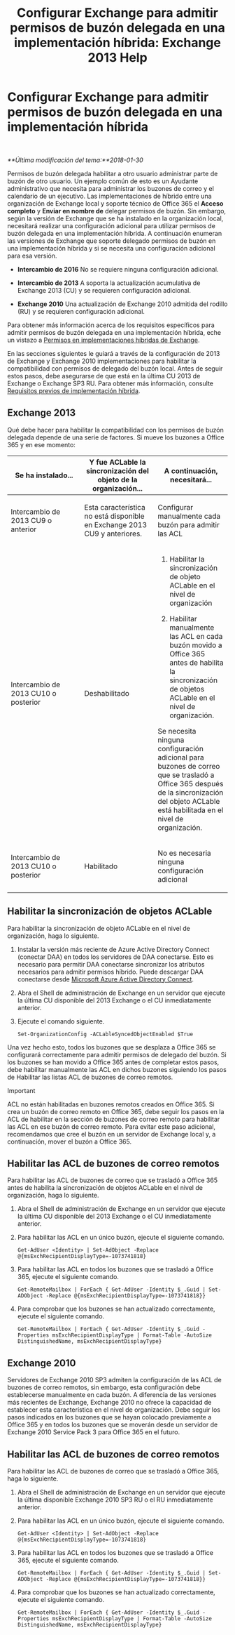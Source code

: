 ﻿---
title: 'Configurar Exchange para admitir permisos de buzón delegada en una implementación híbrida: Exchange 2013 Help'
TOCTitle: Configurar Exchange para admitir permisos de buzón delegada en una implementación híbrida
ms:assetid: a2a10cb3-4557-4ff5-8191-c653522f4512
ms:mtpsurl: https://technet.microsoft.com/es-es/library/Mt784505(v=EXCHG.150)
ms:contentKeyID: 74447329
ms.date: 05/23/2018
mtps_version: v=EXCHG.150
ms.translationtype: MT
---

# Configurar Exchange para admitir permisos de buzón delegada en una implementación híbrida

 

_**Última modificación del tema:**2018-01-30_

Permisos de buzón delegada habilitar a otro usuario administrar parte de buzón de otro usuario. Un ejemplo común de esto es un Ayudante administrativo que necesita para administrar los buzones de correo y el calendario de un ejecutivo. Las implementaciones de híbrido entre una organización de Exchange local y soporte técnico de Office 365 el **Acceso completo** y **Enviar en nombre de** delegar permisos de buzón. Sin embargo, según la versión de Exchange que se ha instalado en la organización local, necesitará realizar una configuración adicional para utilizar permisos de buzón delegada en una implementación híbrida. A continuación enumeran las versiones de Exchange que soporte delegado permisos de buzón en una implementación híbrida y si se necesita una configuración adicional para esa versión.

  - **Intercambio de 2016** No se requiere ninguna configuración adicional.

  - **Intercambio de 2013** A soporta la actualización acumulativa de Exchange 2013 (CU) y se requieren configuración adicional.

  - **Exchange 2010** Una actualización de Exchange 2010 admitida del rodillo (RU) y se requieren configuración adicional.

Para obtener más información acerca de los requisitos específicos para admitir permisos de buzón delegada en una implementación híbrida, eche un vistazo a [Permisos en implementaciones híbridas de Exchange](permissions-in-exchange-hybrid-deployments-exchange-2013-help.md).

En las secciones siguientes le guiará a través de la configuración de 2013 de Exchange y Exchange 2010 implementaciones para habilitar la compatibilidad con permisos de delegado del buzón local. Antes de seguir estos pasos, debe asegurarse de que está en la última CU 2013 de Exchange o Exchange SP3 RU. Para obtener más información, consulte [Requisitos previos de implementación híbrida](hybrid-deployment-prerequisites-exchange-2013-help.md).

## Exchange 2013

Qué debe hacer para habilitar la compatibilidad con los permisos de buzón delegada depende de una serie de factores. Si mueve los buzones a Office 365 y en ese momento:


<table>
<colgroup>
<col style="width: 33%" />
<col style="width: 33%" />
<col style="width: 33%" />
</colgroup>
<thead>
<tr class="header">
<th>Se ha instalado...</th>
<th>Y fue ACLable la sincronización del objeto de la organización...</th>
<th>A continuación, necesitará...</th>
</tr>
</thead>
<tbody>
<tr class="odd">
<td><p>Intercambio de 2013 CU9 o anterior</p></td>
<td><p>Esta característica no está disponible en Exchange 2013 CU9 y anteriores.</p></td>
<td><p>Configurar manualmente cada buzón para admitir las ACL</p></td>
</tr>
<tr class="even">
<td><p>Intercambio de 2013 CU10 o posterior</p></td>
<td><p>Deshabilitado</p></td>
<td><ol>
<li><p>Habilitar la sincronización de objeto ACLable en el nivel de organización</p></li>
<li><p>Habilitar manualmente las ACL en cada buzón movido a Office 365 antes de habilita la sincronización de objetos ACLable en el nivel de organización.</p></li>
</ol>
<p>Se necesita ninguna configuración adicional para buzones de correo que se trasladó a Office 365 después de la sincronización del objeto ACLable está habilitada en el nivel de organización.</p></td>
</tr>
<tr class="odd">
<td><p>Intercambio de 2013 CU10 o posterior</p></td>
<td><p>Habilitado</p></td>
<td><p>No es necesaria ninguna configuración adicional</p></td>
</tr>
</tbody>
</table>


## Habilitar la sincronización de objetos ACLable

Para habilitar la sincronización de objeto ACLable en el nivel de organización, haga lo siguiente.

1.  Instalar la versión más reciente de Azure Active Directory Connect (conectar DAA) en todos los servidores de DAA conectarse. Esto es necesario para permitir DAA conectarse sincronizar los atributos necesarios para admitir permisos híbrido. Puede descargar DAA conectarse desde [Microsoft Azure Active Directory Connect](http://go.microsoft.com/fwlink/p/?linkid=510956).

2.  Abra el Shell de administración de Exchange en un servidor que ejecute la última CU disponible del 2013 Exchange o el CU inmediatamente anterior.

3.  Ejecute el comando siguiente.
    
        Set-OrganizationConfig -ACLableSyncedObjectEnabled $True

Una vez hecho esto, todos los buzones que se desplaza a Office 365 se configurará correctamente para admitir permisos de delegado del buzón. Si los buzones se han movido a Office 365 antes de completar estos pasos, debe habilitar manualmente las ACL en dichos buzones siguiendo los pasos de Habilitar las listas ACL de buzones de correo remotos.


> [!IMPORTANT]
> ACL no están habilitadas en buzones remotos creados en Office 365. Si crea un buzón de correo remoto en Office 365, debe seguir los pasos en la ACL de habilitar en la sección de buzones de correo remoto para habilitar las ACL en ese buzón de correo remoto. Para evitar este paso adicional, recomendamos que cree el buzón en un servidor de Exchange local y, a continuación, mover el buzón a Office 365.



## Habilitar las ACL de buzones de correo remotos

Para habilitar las ACL de buzones de correo que se trasladó a Office 365 antes de habilita la sincronización de objetos ACLable en el nivel de organización, haga lo siguiente.

1.  Abra el Shell de administración de Exchange en un servidor que ejecute la última CU disponible del 2013 Exchange o el CU inmediatamente anterior.

2.  Para habilitar las ACL en un único buzón, ejecute el siguiente comando.
    
        Get-AdUser <Identity> | Set-AdObject -Replace @{msExchRecipientDisplayType=-1073741818}

3.  Para habilitar las ACL en todos los buzones que se trasladó a Office 365, ejecute el siguiente comando.
    
        Get-RemoteMailbox | ForEach { Get-AdUser -Identity $_.Guid | Set-ADObject -Replace @{msExchRecipientDisplayType=-1073741818}}

4.  Para comprobar que los buzones se han actualizado correctamente, ejecute el siguiente comando.
    
        Get-RemoteMailbox | ForEach { Get-AdUser -Identity $_.Guid -Properties msExchRecipientDisplayType | Format-Table -AutoSize DistinguishedName, msExchRecipientDisplayType}

## Exchange 2010

Servidores de Exchange 2010 SP3 admiten la configuración de las ACL de buzones de correo remotos, sin embargo, esta configuración debe establecerse manualmente en cada buzón. A diferencia de las versiones más recientes de Exchange, Exchange 2010 no ofrece la capacidad de establecer esta característica en el nivel de organización. Debe seguir los pasos indicados en los buzones que se hayan colocado previamente a Office 365 y en todos los buzones que se moverán desde un servidor de Exchange 2010 Service Pack 3 para Office 365 en el futuro.

## Habilitar las ACL de buzones de correo remotos

Para habilitar las ACL de buzones de correo que se trasladó a Office 365, haga lo siguiente.

1.  Abra el Shell de administración de Exchange en un servidor que ejecute la última disponible Exchange 2010 SP3 RU o el RU inmediatamente anterior.

2.  Para habilitar las ACL en un único buzón, ejecute el siguiente comando.
    
        Get-AdUser <Identity> | Set-AdObject -Replace @{msExchRecipientDisplayType=-1073741818}

3.  Para habilitar las ACL en todos los buzones que se trasladó a Office 365, ejecute el siguiente comando.
    
        Get-RemoteMailbox | ForEach { Get-AdUser -Identity $_.Guid | Set-ADObject -Replace @{msExchRecipientDisplayType=-1073741818}}

4.  Para comprobar que los buzones se han actualizado correctamente, ejecute el siguiente comando.
    
        Get-RemoteMailbox | ForEach { Get-AdUser -Identity $_.Guid -Properties msExchRecipientDisplayType | Format-Table -AutoSize DistinguishedName, msExchRecipientDisplayType}

